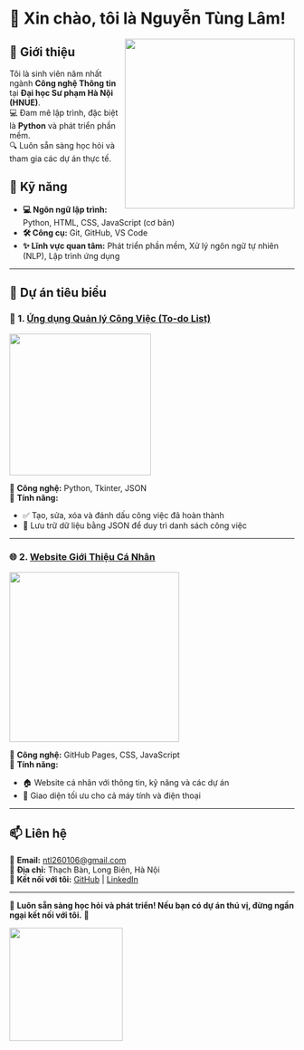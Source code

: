 # 👋 Xin chào, tôi là Nguyễn Tùng Lâm!  

<img src="https://media2.giphy.com/media/v1.Y2lkPTc5MGI3NjExOTI1ampmZ3R5bWE5amhqcmEzMzV5Zm5qdmttb3RwdHhxbGZicHRrMSZlcD12MV9pbnRlcm5hbF9naWZfYnlfaWQmY3Q9Zw/GRPy8MKag9U1U88hzY/giphy.gif" width="300" align="right"/>

## 🚀 Giới thiệu  
Tôi là sinh viên năm nhất ngành **Công nghệ Thông tin** tại **Đại học Sư phạm Hà Nội (HNUE)**.  
💻 Đam mê lập trình, đặc biệt là **Python** và phát triển phần mềm.  
🔍 Luôn sẵn sàng học hỏi và tham gia các dự án thực tế.  

## 🔧 Kỹ năng  
- **💻 Ngôn ngữ lập trình:** Python, HTML, CSS, JavaScript (cơ bản)  
- **🛠 Công cụ:** Git, GitHub, VS Code
- **✨ Lĩnh vực quan tâm:** Phát triển phần mềm, Xử lý ngôn ngữ tự nhiên (NLP), Lập trình ứng dụng  

---

## 📌 Dự án tiêu biểu  
### 📝 1. [Ứng dụng Quản lý Công Việc (To-do List)](https://github.com/your-username/todo-app)  
<img src="https://media3.giphy.com/media/v1.Y2lkPTc5MGI3NjExZDdpNmVzdWYybnp0cWJ1cGlqZXFoN2VqY3BuYXR1dzNra3l4bWE2aSZlcD12MV9pbnRlcm5hbF9naWZfYnlfaWQmY3Q9Zw/qgQUggAC3Pfv687qPC/giphy.gif" width="250"/>

🔹 **Công nghệ:** Python, Tkinter, JSON  
🔹 **Tính năng:**  
  - ✅ Tạo, sửa, xóa và đánh dấu công việc đã hoàn thành  
  - 📁 Lưu trữ dữ liệu bằng JSON để duy trì danh sách công việc  

---

### 🌐 2. [Website Giới Thiệu Cá Nhân](https://your-github-username.github.io/)  
<img src="https://media.giphy.com/media/xUPGcgtKxm4PADy3Cw/giphy.gif" width="300"/>

🔹 **Công nghệ:** GitHub Pages, CSS, JavaScript  
🔹 **Tính năng:**  
  - 🏠 Website cá nhân với thông tin, kỹ năng và các dự án  
  - 📱 Giao diện tối ưu cho cả máy tính và điện thoại   

---

## 📫 Liên hệ  
📧 **Email:** ntl260106@gmail.com  
📍 **Địa chỉ:** Thạch Bàn, Long Biên, Hà Nội  
🔗 **Kết nối với tôi:** [GitHub](https://github.com/your-username) | [LinkedIn](https://linkedin.com/in/your-profile)  

---

🎯 **Luôn sẵn sàng học hỏi và phát triển! Nếu bạn có dự án thú vị, đừng ngần ngại kết nối với tôi.** 🚀  

<img src="https://media.giphy.com/media/l3q2GD8H7y2lpgFTq/giphy.gif?cid=ecf05e47rtjhzrd26aj544kdx29bfsnyxxbf7ujdwdtwsuha&ep=v1_gifs_search&rid=giphy.gif&ct=g" width="200"/>
